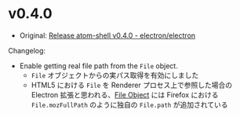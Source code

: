 # v0.4.0

* Original: [Release atom-shell v0.4.0 - electron/electron](https://github.com/electron/electron/releases/tag/v0.4.0)

Changelog:

* Enable getting real file path from the `File` object.
  * `File` オブジェクトからの実パス取得を有効にしました
  * HTML5 における `File` を Renderer プロセス上で参照した場合の Electron 拡張と思われる、[File Object](https://github.com/electron/electron/blob/master/docs/api/file-object.md) には Firefox における `File.mozFullPath` のように独自の `File.path` が追加されている
